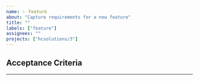 ```yaml
---
name: ✨ Feature
about: "Capture requirements for a new feature"
title: ""
labels: ["feature"]
assignees: ""
projects: ["hcsolutions/3"]
---
```


<!--
**Origin:**
- Link to relevant Discussion, planning issue or freshdesk ticket
-->

<!--
**Prerequisite(s):**
- #
-->

<!-- A clear and concise description of what the feature needs to achieve. -->

## Acceptance Criteria

<!-- EXAMPLE:
**AS A** member of the Enquiries team
**GIVEN** I am viewing the details of an enquiry
**AND** a visit has been booked for that enquiry
**I NEED** to be able to instantly see that a visit has been booked for this enquiry
**AND** see the time/date for when that visit will take place
**SO** I know exactly what needs to happen next
-->

---

<!--
## Business Requirements

%% Provide details about data validations, permissions and any other pertinent business logic. %%


<!-- OPTIONAL
## UX & Service Design

%% Include UX / Service Design considerations e.g. where the feature will be accessed from, formatting specifics, non-standard design elements etc. When appropriate - such as when introducing new design patterns or elements - attach design prototypes/wireframes. %%
-->

<!--
## Technical Requirements

%% Will this rely on a new or existing service? Any new concerns? %%
-->


<!-- OPTIONAL
---
## Further Context

%% Quotes from business SMEs, discussion transcripts etc. %%
-->
